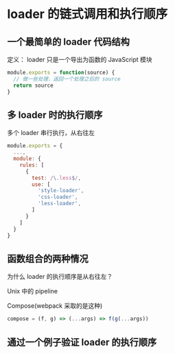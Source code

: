 # loader 的链式调用和执行顺序

## 一个最简单的 loader 代码结构

定义： loader 只是一个导出为函数的 JavaScript 模块

```js
module.exports = function(source) {
  // 做一些处理，返回一个处理之后的 source
  return source
}
```

## 多 loader 时的执行顺序

多个 loader 串行执行，从右往左

```js
module.exports = {
  ...,
  module: {
    rules: [
      {
        test: /\.less$/,
        use: [
          'style-loader',
          'css-loader',
          'less-loader',
        ]  
      }
    ]
  }
}
```

## 函数组合的两种情况

为什么 loader 的执行顺序是从右往左？

Unix 中的 pipeline

Compose(webpack 采取的是这种)

```js
compose = (f, g) => (...args) => f(g(...args))
```

## 通过一个例子验证 loader 的执行顺序

